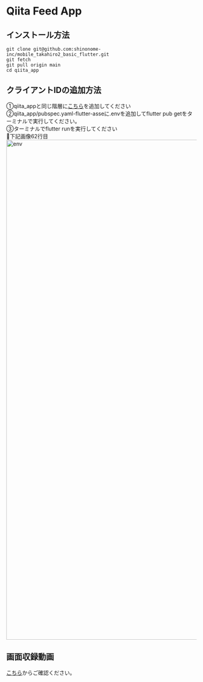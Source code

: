 # Qiita Feed App

## インストール方法
```
git clone git@github.com:shinonome-inc/mobile_takahiro2_basic_flutter.git
git fetch
git pull origin main
cd qiita_app
```

## クライアントIDの追加方法<br>
①qiita_appと同じ階層に[こちら](https://drive.google.com/drive/folders/1NXfoWztNBH0_iZYZeLLhQB11I2blq5-z?usp=sharing)を追加してください<br>
②qiita_app/pubspec.yaml-flutter-asseに.envを追加してflutter pub getをターミナルで実行してください。<br>
③ターミナルでflutter runを実行してください<br>
👀下記画像62行目<br>
<img width="1324" alt="env" src="https://github.com/shinonome-inc/mobile_takahiro2_basic_flutter/assets/88756420/4212d16e-8c9d-4b9b-afed-3642eedb6ffe"><br>

## 画面収録動画
[こちら](https://drive.google.com/file/d/1xcOVZlTZUPmcsUNTaqw-5CKGWkJo-Jy6/view?usp=sharing)からご確認ください。

